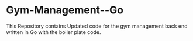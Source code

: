 # Gym-Management--Go
This  Repository contains Updated  code for the gym management back end written in Go with the boiler plate code.
